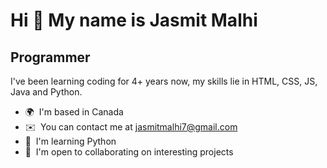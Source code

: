 Hi 👋 My name is Jasmit Malhi
=============================

Programmer
----------

I've been learning coding for 4+ years now, my skills lie in HTML, CSS, JS, Java and Python.

*   🌍  I'm based in Canada
*   ✉️  You can contact me at [jasmitmalhi7@gmail.com](mailto:jasmitmalhi7@gmail.com)
*   🧠  I'm learning Python
*   🤝  I'm open to collaborating on interesting projects
